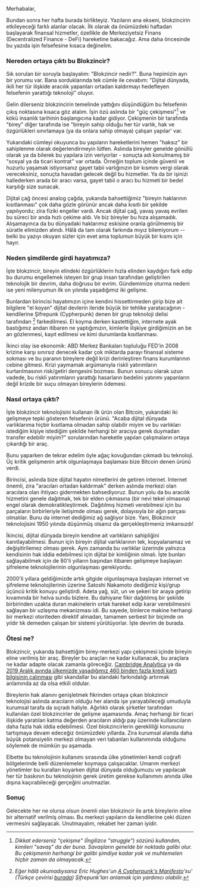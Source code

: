 Merhabalar,

Bundan sonra her hafta burada birlikteyiz. Yazıların ana ekseni, blokzincirin etkileyeceği farklı alanlar olacak. İlk olarak da önümüzdeki haftadan başlayarak finansal hizmetler, özellikle de Merkeziyetsiz Finans (Decentralized Finance - DeFi) hareketine bakacağız. Ama daha öncesinde bu yazıda işin felsefesine kısaca değinelim.  

### Nereden ortaya çıktı bu Blokzincir?

Sık sorulan bir soruyla başlayalım: "Blokzincir nedir?". Buna hepimizin ayrı bir yorumu var. Bana sorduklarında tek cümle ile cevabım: "Dijital dünyada, ikili her tür ilişkide aracılık yapanları ortadan kaldırmayı hedefleyen felsefenin yarattığı teknoloji" oluyor. 

Gelin dilerseniz blokzincirin temelinde yattığını düşündüğüm bu felsefenin çıkış noktasına kısaca göz atalım. İşin özü aslında bir "güç çekişmesi"[^1] ve kökü insanlık tarihinin başlangıcına kadar gidiyor. Çekişmenin bir tarafında "birey" diğer tarafında ise "bireyin sahip olduğu her tür varlık, hak ve özgürlükleri sınırlamaya (ya da onlara sahip olmaya) çalışan yapılar' var.

Yukarıdaki cümleyi okuyunca bu yapıların hareketlerini hemen "haksız" bir sahiplenme olarak değerlendirmeyin lütfen.  Aslında bireyler genelde gönüllü olarak ya da bilerek bu yapılara izin veriyorlar - sonuçta adı konulmamış bir "sosyal ya da ticari kontrat" var ortada. Örneğin toplum içinde güvenli ve huzurlu yaşamak istiyorsanız gayet tabii varlığınızın bir kısmını vergi olarak vereceksiniz, sonuçta havadan gelecek değil bu hizmetler. Ya da bir işinizi hallederken arada bir aracı varsa, gayet tabii o aracı bu hizmeti bir bedel karşılığı size sunacak. 

Dijital çağ öncesi analog çağda, yukarıda bahsettiğimiz "bireyin haklarının kısıtlanması" çok daha gözle görünür ancak daha kısıtlı bir şekilde yapılıyordu; zira fiziki engeller vardı. Ancak dijital çağ, yavaş yavaş evrilen bu süreci bir anda hızlı çekime aldı. Ve biz bireyler bu hıza alışamadık. Alışamayınca da bu dünyadaki haklarımız eskisine oranla görülmemiş bir süratle elimizden alındı. Hâlâ da tam olarak farkında mıyız bilemiyorum -- belki bu yazıyı okuyan sizler için evet ama toplumun büyük bir kısmı için hayır. 

### Neden şimdilerde girdi hayatımıza?

İşte blokzincir, bireyin elindeki özgürlüklerin hızla elinden kaydığını fark edip bu durumu engellemek isteyen bir grup insan tarafından geliştirilen teknolojik bir devrim, daha doğrusu bir evrim. Gündemimize oturma nedeni ise yeni milenyumun ilk on yılında yaşadığımız iki gelişme.

Bunlardan birincisi hayatımızın içine kendini hissettirmeden girip bize ait bilgilere "el koyan" dijital devlerin ileride büyük bir tehlike yaratacağının - kendilerine Şifrepunk (Cypherpunk) denen bir grup teknoloji delisi tarafından [^2] farkedilmesi. El koyma derken kastettiğim, internete ayak bastığımız andan itibaren ne yaptığımızın, kimlerle ilişkiye girdiğimizin an be an gözlenmesi, kayıt edilmesi ve kimi durumlarda kısıtlanması. 

İkinci olay ise ekonomik: ABD Merkez Bankaları topluluğu FED'in 2008 krizine karşı sınırsız denecek kadar çok miktarda parayı finansal sisteme sokması ve bu paranın bireylere değil krizi derinleştiren finans kurumlarının cebine gitmesi. Krizi yaymamak argümanıyla riskli yatırımların kurtarılmasının risk/getiri dengesini bozması. Bunun sonucu olarak uzun vadede, bu riskli yatırımların yarattığı hasarların bedelini yatırımı yapanların değil krizde bir suçu olmayan bireylerin ödemesi. 

### Nasıl ortaya çıktı?

İşte blokzincir teknolojisini kullanan ilk ürün olan Bitcoin, yukarıdaki iki gelişmeye tepki gösteren felsefenin ürünü. "Acaba dijital dünyada varlıklarıma hiçbir kısıtlama olmadan sahip olabilir miyim ve bu varlıkları istediğim kişiye istediğim şekilde herhangi bir aracıya gerek duymadan transfer edebilir miyim?" sorularından hareketle yapılan çalışmaların ortaya çıkardığı bir araç. 

Bunu yaparken de tekrar edelim öyle ağaç kovuğundan çıkmadı bu teknoloji. Üç kritik gelişmenin artık olgunlaşmaya başlaması bize Bitcoin denen ürünü verdi. 

Birincisi, aslında bize dijital hayatın nimetlerini de getiren internet. Internet önemli, zira "aracıları ortadan kaldırmak" derken aslında merkezi olan aracılara olan ihtiyacı gidermekten bahsediyoruz. Bunun yolu da bu aracılık hizmetini genele dağıtmak, tek bir elden çıkmasına (bir nevi tekel olmasına) engel olarak demokratikleştirmek. Dağıtılmış hizmeti verebilmesi için bu parçaların birbirleriyle iletişimde olması gerek, dolayısıyla bir ağın parçası olmalılar. Bunu da internet dediğimiz ağ sağlıyor bize. Yani, Blokzincir teknolojisini 1950 yılında düşünmüş olsanız da gerçekleştirmeniz imkansızdı!

İkincisi, dijital dünyada bireyin kendine ait varlıkların sahipliğini kanıtlayabilmesi. Bunun için bireyin dijital varlıklarının tek, kopyalanamaz ve değişitirilemez olması gerek. Aynı zamanda bu varlıklar üzerinde yalnızca kendisinin hak iddia edebilmesi için dijital bir kimliğinin olmalı. İşte bunları sağlayabilmek için de 80'li yılların başından itibaren gelişmeye başlayan şifreleme teknolojilerinin olgunlaşması gerekiyordu. 

2000'li yıllara geldiğimizde artık gitgide olgunlaşmaya başlayan internet ve şifreleme teknolojilerinin üzerine Satoshi Nakamoto dediğimiz kişi/grup üçüncü kritik konuyu geliştirdi. Adeta yağ, süt, un ve şekeri bir araya getirip kıvamında bir helva sundu bizlere. Bu dahiyane fikir dağıtılmış bir şekilde birbirinden uzakta duran makinelerin ortak hareket edip karar verebilmesini sağlayan bir uzlaşma mekanizması idi. Bu sayede, binlerce makine herhangi bir merkezi otoriteden direktif almadan, tamamen serbest bir biçimde on yıldır tık demeden çalışan bir sistemi yürütüyorlar. İşte devrim de burada. 

### Ötesi ne?

Blokzincir, yukarıda bahsettiğim birey-merkezi yapı çekişmesi içinde bireyin eline verilmiş bir araç. Bireyler bu araçları ne kadar kullanacak, bu araçlara ne kadar adapte olacak zamanla göreceğiz. [Cambridge Analytica](https://www.theguardian.com/news/series/cambridge-analytica-files) ya da [2019 Aralık ayında ülkemizde yaşadığımız 460 binden fazla kredi kartı bilgisinin çalınması](https://www.bbc.com/turkce/haberler-turkiye-50746265) gibi skandallar bu alandaki farkındalığı artırmak anlamında az da olsa etkili oldular. 

Bireylerin hak alanını genişletmek fikrinden ortaya çıkan blokzincir teknolojisi aslında aracıların olduğu her alanda işe yarayabileceği umuduyla kurumsal tarafa da sıçradı haliyle. Ağırlıklı olarak şirketler tarafından kullanılan özel blokzincirler de gelişme aşamasında. Amaç herhangi bir ticari ilişkide yaratılan katma değerden aracıların aldığı pay üzerinde kullanıcıların daha fazla hak iddia edebilmesi. Özel blokzincirlerin gerekliliği konusunu tartışmaya devam edeceğiz önümüzdeki yıllarda. Zira kurumsal alanda daha büyük potansiyelin merkezi olmayan veri tabanları kullanımında olduğunu söylemek de mümkün şu aşamada. 

Elbette bu teknolojinin kullanımı sırasında ülke yönetimleri kendi coğrafi bölgelerinde belli düzenlemeler koymaya çalışacaklar. Umarım merkezi yönetimler bu kuralları koyarken dijital dünyada olduğumuzu ve yapılacak her tür baskının bu teknolojinin gerek üretim gerekse kullanımını anında ülke dışına kaçırabileceği gerçeğini unutmazlar.

### Sonuç

Gelecekte her ne olursa olsun önemli olan blokzincir ile artık bireylerin eline bir alternatif verilmiş olması. Bu merkezi yapıların da kendilerine çeki düzen vermesini sağlayacak. Unutmayalım, rekabet her zaman iyidir. 


[^1]: *Dikkat ederseniz "çekişme" (İngilizce "struggle") sözünü kullandım, kimileri "savaş" da der buna.  Savaşların genelde bir noktada galibi olur. Bu çekişmenin herhangi bir galibi şimdiye kadar yok ve muhtemelen hiçbir zaman da olmayacak.*

[^2]: *Eğer hâlâ okumadıysanız Eric Hughes'un [A Cypherpunk's Manifesto](https://www.activism.net/cypherpunk/manifesto.html)'su' (Türkçe çevirisi [burada](http://blog.bluzz.net/bir-sifrepunkun-manifestosu/)) Şifrepunk'ları anlamak için yardımcı olabilir.* 